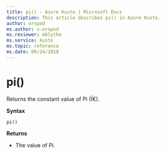 ```yaml
---
title: pi() - Azure Kusto | Microsoft Docs
description: This article describes pi() in Azure Kusto.
author: orspod
ms.author: v-orspod
ms.reviewer: mblythe
ms.service: kusto
ms.topic: reference
ms.date: 09/24/2018
---
```

# pi()

Returns the constant value of Pi (Ï€).

**Syntax**

`pi()`

**Returns**

* The value of Pi.